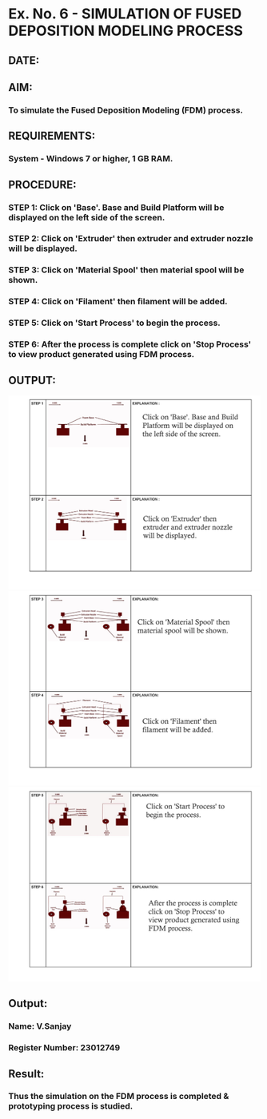 # Ex. No. 6 - SIMULATION OF FUSED DEPOSITION MODELING PROCESS

## DATE: 
## AIM:
### To simulate the Fused Deposition Modeling (FDM) process.

## REQUIREMENTS:
### System - Windows 7 or higher, 1 GB RAM.

## PROCEDURE:
### STEP 1: Click on 'Base'. Base and Build Platform will be displayed on the left side of the screen.
### STEP 2: Click on 'Extruder' then extruder and extruder nozzle will be displayed.
### STEP 3: Click on 'Material Spool' then material spool will be shown.
### STEP 4: Click on 'Filament' then filament will be added.
### STEP 5: Click on 'Start Process' to begin the process.
### STEP 6: After the process is complete click on 'Stop Process' to view product generated using FDM process.

## OUTPUT:
![123_1](https://raw.githubusercontent.com/sanjayy2431/Ex.-No---6.-SIMULATION-OF-FUSED-DEPOSITION-MODELING-PROCESS/main/expp6.1.png)
![123_2](https://raw.githubusercontent.com/sanjayy2431/Ex.-No---6.-SIMULATION-OF-FUSED-DEPOSITION-MODELING-PROCESS/main/expp6.2.png)
![123_3](https://raw.githubusercontent.com/sanjayy2431/Ex.-No---6.-SIMULATION-OF-FUSED-DEPOSITION-MODELING-PROCESS/main/expp6.3.jpg)

## Output:

### Name: V.Sanjay
### Register Number: 23012749

## Result:
### Thus the simulation on the FDM process is completed & prototyping process is studied.
